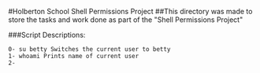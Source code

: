 #Holberton School Shell Permissions Project
##This directory was made to store the tasks and work done as part of the "Shell Permissions Project"

###Script Descriptions:

	0- su betty Switches the current user to betty
	1- whoami Prints name of current user
	2- 
